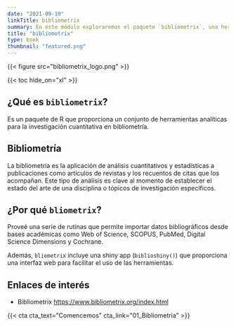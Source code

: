 ```yaml
---
date: "2021-09-19"
linkTitle: bibliometrix
summary: En este módulo exploraremos el paquete `bibliometrix`, una herramienta de R para realizar análisis bibliométricos.
title: "bibliometrix"
type: book
thumbnail: "featured.png"
---
```


{{< figure src="bibliometrix_logo.png" >}}

{{< toc hide_on="xl" >}}

## ¿Qué es `bibliometrix`?

Es un paquete de R que proporciona un conjunto de herramientas analíticas para la investigación cuantitativa en bibliometría.


## Bibliometría
La bibliometría es la aplicación de análisis cuantitativos y estadísticas a publicaciones como artículos de revistas y los recuentos de citas que los acompañan. Este tipo de análisis es clave al momento de establecer el estado del arte de una disciplina o tópicos de investigación específicos.


## ¿Por qué `bliometrix`?

Proveé una serie de rutinas que permite importar datos bibliográficos desde bases académicas como Web of Science, SCOPUS, PubMed, Digital Science Dimensions y Cochrane.

Además, `bliometrix` incluye una shiny app (`biblioshiny()`) que proporciona una interfaz web para facilitar el uso de las herramientas. 


## Enlaces de interés

* Bibliometrix https://www.bibliometrix.org/index.html


{{< cta cta_text="Comencemos" cta_link="01_Bibliometria" >}}
